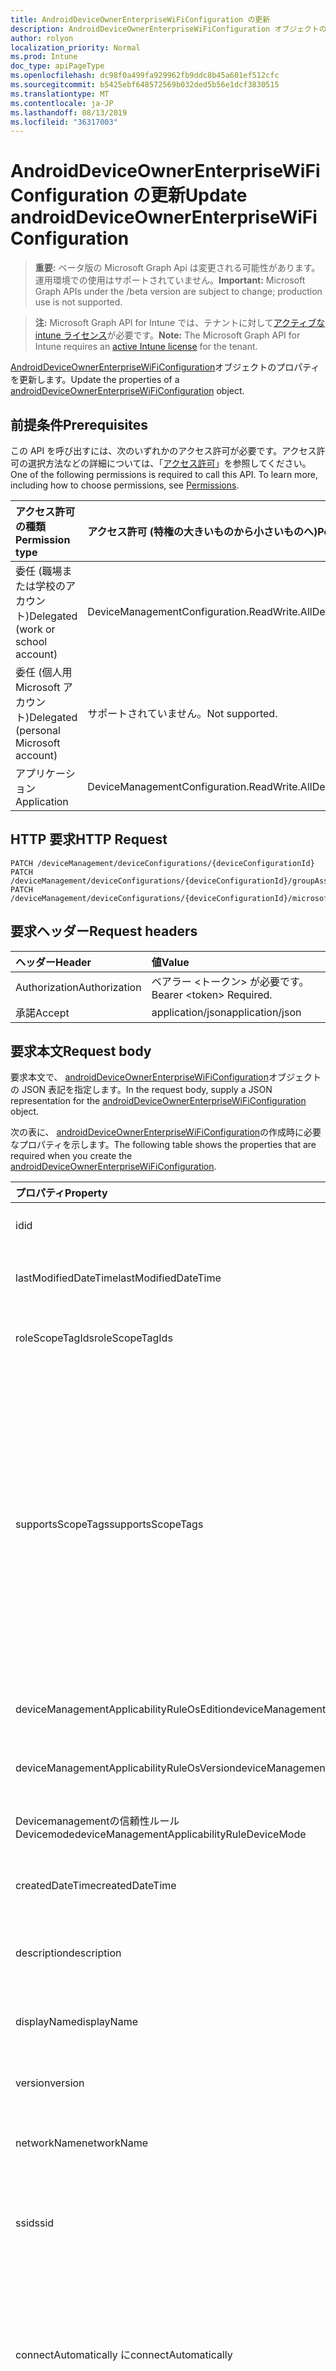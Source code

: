 ```yaml
---
title: AndroidDeviceOwnerEnterpriseWiFiConfiguration の更新
description: AndroidDeviceOwnerEnterpriseWiFiConfiguration オブジェクトのプロパティを更新します。
author: rolyon
localization_priority: Normal
ms.prod: Intune
doc_type: apiPageType
ms.openlocfilehash: dc98f0a499fa929962fb9ddc8b45a601ef512cfc
ms.sourcegitcommit: b5425ebf648572569b032ded5b56e1dcf3830515
ms.translationtype: MT
ms.contentlocale: ja-JP
ms.lasthandoff: 08/13/2019
ms.locfileid: "36317003"
---
```

# <a name="update-androiddeviceownerenterprisewificonfiguration"></a><span data-ttu-id="67b10-103">AndroidDeviceOwnerEnterpriseWiFiConfiguration の更新</span><span class="sxs-lookup"><span data-stu-id="67b10-103">Update androidDeviceOwnerEnterpriseWiFiConfiguration</span></span>

> <span data-ttu-id="67b10-104">**重要:** ベータ版の Microsoft Graph Api は変更される可能性があります。運用環境での使用はサポートされていません。</span><span class="sxs-lookup"><span data-stu-id="67b10-104">**Important:** Microsoft Graph APIs under the /beta version are subject to change; production use is not supported.</span></span>

> <span data-ttu-id="67b10-105">**注:** Microsoft Graph API for Intune では、テナントに対して[アクティブな intune ライセンス](https://go.microsoft.com/fwlink/?linkid=839381)が必要です。</span><span class="sxs-lookup"><span data-stu-id="67b10-105">**Note:** The Microsoft Graph API for Intune requires an [active Intune license](https://go.microsoft.com/fwlink/?linkid=839381) for the tenant.</span></span>

<span data-ttu-id="67b10-106">[AndroidDeviceOwnerEnterpriseWiFiConfiguration](../resources/intune-deviceconfig-androiddeviceownerenterprisewificonfiguration.md)オブジェクトのプロパティを更新します。</span><span class="sxs-lookup"><span data-stu-id="67b10-106">Update the properties of a [androidDeviceOwnerEnterpriseWiFiConfiguration](../resources/intune-deviceconfig-androiddeviceownerenterprisewificonfiguration.md) object.</span></span>

## <a name="prerequisites"></a><span data-ttu-id="67b10-107">前提条件</span><span class="sxs-lookup"><span data-stu-id="67b10-107">Prerequisites</span></span>
<span data-ttu-id="67b10-p101">この API を呼び出すには、次のいずれかのアクセス許可が必要です。アクセス許可の選択方法などの詳細については、「[アクセス許可](/graph/permissions-reference)」を参照してください。</span><span class="sxs-lookup"><span data-stu-id="67b10-p101">One of the following permissions is required to call this API. To learn more, including how to choose permissions, see [Permissions](/graph/permissions-reference).</span></span>

|<span data-ttu-id="67b10-110">アクセス許可の種類</span><span class="sxs-lookup"><span data-stu-id="67b10-110">Permission type</span></span>|<span data-ttu-id="67b10-111">アクセス許可 (特権の大きいものから小さいものへ)</span><span class="sxs-lookup"><span data-stu-id="67b10-111">Permissions (from most to least privileged)</span></span>|
|:---|:---|
|<span data-ttu-id="67b10-112">委任 (職場または学校のアカウント)</span><span class="sxs-lookup"><span data-stu-id="67b10-112">Delegated (work or school account)</span></span>|<span data-ttu-id="67b10-113">DeviceManagementConfiguration.ReadWrite.All</span><span class="sxs-lookup"><span data-stu-id="67b10-113">DeviceManagementConfiguration.ReadWrite.All</span></span>|
|<span data-ttu-id="67b10-114">委任 (個人用 Microsoft アカウント)</span><span class="sxs-lookup"><span data-stu-id="67b10-114">Delegated (personal Microsoft account)</span></span>|<span data-ttu-id="67b10-115">サポートされていません。</span><span class="sxs-lookup"><span data-stu-id="67b10-115">Not supported.</span></span>|
|<span data-ttu-id="67b10-116">アプリケーション</span><span class="sxs-lookup"><span data-stu-id="67b10-116">Application</span></span>|<span data-ttu-id="67b10-117">DeviceManagementConfiguration.ReadWrite.All</span><span class="sxs-lookup"><span data-stu-id="67b10-117">DeviceManagementConfiguration.ReadWrite.All</span></span>|

## <a name="http-request"></a><span data-ttu-id="67b10-118">HTTP 要求</span><span class="sxs-lookup"><span data-stu-id="67b10-118">HTTP Request</span></span>
<!-- {
  "blockType": "ignored"
}
-->
``` http
PATCH /deviceManagement/deviceConfigurations/{deviceConfigurationId}
PATCH /deviceManagement/deviceConfigurations/{deviceConfigurationId}/groupAssignments/{deviceConfigurationGroupAssignmentId}/deviceConfiguration
PATCH /deviceManagement/deviceConfigurations/{deviceConfigurationId}/microsoft.graph.windowsDomainJoinConfiguration/networkAccessConfigurations/{deviceConfigurationId}
```

## <a name="request-headers"></a><span data-ttu-id="67b10-119">要求ヘッダー</span><span class="sxs-lookup"><span data-stu-id="67b10-119">Request headers</span></span>
|<span data-ttu-id="67b10-120">ヘッダー</span><span class="sxs-lookup"><span data-stu-id="67b10-120">Header</span></span>|<span data-ttu-id="67b10-121">値</span><span class="sxs-lookup"><span data-stu-id="67b10-121">Value</span></span>|
|:---|:---|
|<span data-ttu-id="67b10-122">Authorization</span><span class="sxs-lookup"><span data-stu-id="67b10-122">Authorization</span></span>|<span data-ttu-id="67b10-123">ベアラー &lt;トークン&gt; が必要です。</span><span class="sxs-lookup"><span data-stu-id="67b10-123">Bearer &lt;token&gt; Required.</span></span>|
|<span data-ttu-id="67b10-124">承諾</span><span class="sxs-lookup"><span data-stu-id="67b10-124">Accept</span></span>|<span data-ttu-id="67b10-125">application/json</span><span class="sxs-lookup"><span data-stu-id="67b10-125">application/json</span></span>|

## <a name="request-body"></a><span data-ttu-id="67b10-126">要求本文</span><span class="sxs-lookup"><span data-stu-id="67b10-126">Request body</span></span>
<span data-ttu-id="67b10-127">要求本文で、 [androidDeviceOwnerEnterpriseWiFiConfiguration](../resources/intune-deviceconfig-androiddeviceownerenterprisewificonfiguration.md)オブジェクトの JSON 表記を指定します。</span><span class="sxs-lookup"><span data-stu-id="67b10-127">In the request body, supply a JSON representation for the [androidDeviceOwnerEnterpriseWiFiConfiguration](../resources/intune-deviceconfig-androiddeviceownerenterprisewificonfiguration.md) object.</span></span>

<span data-ttu-id="67b10-128">次の表に、 [androidDeviceOwnerEnterpriseWiFiConfiguration](../resources/intune-deviceconfig-androiddeviceownerenterprisewificonfiguration.md)の作成時に必要なプロパティを示します。</span><span class="sxs-lookup"><span data-stu-id="67b10-128">The following table shows the properties that are required when you create the [androidDeviceOwnerEnterpriseWiFiConfiguration](../resources/intune-deviceconfig-androiddeviceownerenterprisewificonfiguration.md).</span></span>

|<span data-ttu-id="67b10-129">プロパティ</span><span class="sxs-lookup"><span data-stu-id="67b10-129">Property</span></span>|<span data-ttu-id="67b10-130">型</span><span class="sxs-lookup"><span data-stu-id="67b10-130">Type</span></span>|<span data-ttu-id="67b10-131">説明</span><span class="sxs-lookup"><span data-stu-id="67b10-131">Description</span></span>|
|:---|:---|:---|
|<span data-ttu-id="67b10-132">id</span><span class="sxs-lookup"><span data-stu-id="67b10-132">id</span></span>|<span data-ttu-id="67b10-133">文字列</span><span class="sxs-lookup"><span data-stu-id="67b10-133">String</span></span>|<span data-ttu-id="67b10-134">エンティティのキー。</span><span class="sxs-lookup"><span data-stu-id="67b10-134">Key of the entity.</span></span> <span data-ttu-id="67b10-135">[deviceConfiguration](../resources/intune-deviceconfig-deviceconfiguration.md) から継承します</span><span class="sxs-lookup"><span data-stu-id="67b10-135">Inherited from [deviceConfiguration](../resources/intune-deviceconfig-deviceconfiguration.md)</span></span>|
|<span data-ttu-id="67b10-136">lastModifiedDateTime</span><span class="sxs-lookup"><span data-stu-id="67b10-136">lastModifiedDateTime</span></span>|<span data-ttu-id="67b10-137">DateTimeOffset</span><span class="sxs-lookup"><span data-stu-id="67b10-137">DateTimeOffset</span></span>|<span data-ttu-id="67b10-138">オブジェクトの最終更新の DateTime。</span><span class="sxs-lookup"><span data-stu-id="67b10-138">DateTime the object was last modified.</span></span> <span data-ttu-id="67b10-139">[deviceConfiguration](../resources/intune-deviceconfig-deviceconfiguration.md) から継承します</span><span class="sxs-lookup"><span data-stu-id="67b10-139">Inherited from [deviceConfiguration](../resources/intune-deviceconfig-deviceconfiguration.md)</span></span>|
|<span data-ttu-id="67b10-140">roleScopeTagIds</span><span class="sxs-lookup"><span data-stu-id="67b10-140">roleScopeTagIds</span></span>|<span data-ttu-id="67b10-141">文字列コレクション</span><span class="sxs-lookup"><span data-stu-id="67b10-141">String collection</span></span>|<span data-ttu-id="67b10-142">このエンティティインスタンスの範囲タグのリスト。</span><span class="sxs-lookup"><span data-stu-id="67b10-142">List of Scope Tags for this Entity instance.</span></span> <span data-ttu-id="67b10-143">[deviceConfiguration](../resources/intune-deviceconfig-deviceconfiguration.md) から継承します</span><span class="sxs-lookup"><span data-stu-id="67b10-143">Inherited from [deviceConfiguration](../resources/intune-deviceconfig-deviceconfiguration.md)</span></span>|
|<span data-ttu-id="67b10-144">supportsScopeTags</span><span class="sxs-lookup"><span data-stu-id="67b10-144">supportsScopeTags</span></span>|<span data-ttu-id="67b10-145">Boolean</span><span class="sxs-lookup"><span data-stu-id="67b10-145">Boolean</span></span>|<span data-ttu-id="67b10-146">基になるデバイス構成がスコープタグの割り当てをサポートしているかどうかを示します。</span><span class="sxs-lookup"><span data-stu-id="67b10-146">Indicates whether or not the underlying Device Configuration supports the assignment of scope tags.</span></span> <span data-ttu-id="67b10-147">この値が false である場合、ScopeTags プロパティへの割り当ては許可されません。エンティティは、スコープを持つユーザーには表示されません。</span><span class="sxs-lookup"><span data-stu-id="67b10-147">Assigning to the ScopeTags property is not allowed when this value is false and entities will not be visible to scoped users.</span></span> <span data-ttu-id="67b10-148">これは Silverlight で作成された従来のポリシーに対して実行され、Azure ポータルでポリシーを削除して再作成することによって解決できます。</span><span class="sxs-lookup"><span data-stu-id="67b10-148">This occurs for Legacy policies created in Silverlight and can be resolved by deleting and recreating the policy in the Azure Portal.</span></span> <span data-ttu-id="67b10-149">このプロパティに値を設定するには、 SetExtrusionDirection メソッドを適用します。</span><span class="sxs-lookup"><span data-stu-id="67b10-149">This property is read-only.</span></span> <span data-ttu-id="67b10-150">[deviceConfiguration](../resources/intune-deviceconfig-deviceconfiguration.md) から継承します</span><span class="sxs-lookup"><span data-stu-id="67b10-150">Inherited from [deviceConfiguration](../resources/intune-deviceconfig-deviceconfiguration.md)</span></span>|
|<span data-ttu-id="67b10-151">deviceManagementApplicabilityRuleOsEdition</span><span class="sxs-lookup"><span data-stu-id="67b10-151">deviceManagementApplicabilityRuleOsEdition</span></span>|[<span data-ttu-id="67b10-152">deviceManagementApplicabilityRuleOsEdition</span><span class="sxs-lookup"><span data-stu-id="67b10-152">deviceManagementApplicabilityRuleOsEdition</span></span>](../resources/intune-deviceconfig-devicemanagementapplicabilityruleosedition.md)|<span data-ttu-id="67b10-153">このポリシーの OS エディションの適用。</span><span class="sxs-lookup"><span data-stu-id="67b10-153">The OS edition applicability for this Policy.</span></span> <span data-ttu-id="67b10-154">[deviceConfiguration](../resources/intune-deviceconfig-deviceconfiguration.md) から継承します</span><span class="sxs-lookup"><span data-stu-id="67b10-154">Inherited from [deviceConfiguration](../resources/intune-deviceconfig-deviceconfiguration.md)</span></span>|
|<span data-ttu-id="67b10-155">deviceManagementApplicabilityRuleOsVersion</span><span class="sxs-lookup"><span data-stu-id="67b10-155">deviceManagementApplicabilityRuleOsVersion</span></span>|[<span data-ttu-id="67b10-156">deviceManagementApplicabilityRuleOsVersion</span><span class="sxs-lookup"><span data-stu-id="67b10-156">deviceManagementApplicabilityRuleOsVersion</span></span>](../resources/intune-deviceconfig-devicemanagementapplicabilityruleosversion.md)|<span data-ttu-id="67b10-157">このポリシーの OS バージョン適用ルール。</span><span class="sxs-lookup"><span data-stu-id="67b10-157">The OS version applicability rule for this Policy.</span></span> <span data-ttu-id="67b10-158">[deviceConfiguration](../resources/intune-deviceconfig-deviceconfiguration.md) から継承します</span><span class="sxs-lookup"><span data-stu-id="67b10-158">Inherited from [deviceConfiguration](../resources/intune-deviceconfig-deviceconfiguration.md)</span></span>|
|<span data-ttu-id="67b10-159">Devicemanagementの信頼性ルール Devicemode</span><span class="sxs-lookup"><span data-stu-id="67b10-159">deviceManagementApplicabilityRuleDeviceMode</span></span>|[<span data-ttu-id="67b10-160">Devicemanagementの信頼性ルール Devicemode</span><span class="sxs-lookup"><span data-stu-id="67b10-160">deviceManagementApplicabilityRuleDeviceMode</span></span>](../resources/intune-deviceconfig-devicemanagementapplicabilityruledevicemode.md)|<span data-ttu-id="67b10-161">このポリシーのデバイスモード適用ルール。</span><span class="sxs-lookup"><span data-stu-id="67b10-161">The device mode applicability rule for this Policy.</span></span> <span data-ttu-id="67b10-162">[deviceConfiguration](../resources/intune-deviceconfig-deviceconfiguration.md) から継承します</span><span class="sxs-lookup"><span data-stu-id="67b10-162">Inherited from [deviceConfiguration](../resources/intune-deviceconfig-deviceconfiguration.md)</span></span>|
|<span data-ttu-id="67b10-163">createdDateTime</span><span class="sxs-lookup"><span data-stu-id="67b10-163">createdDateTime</span></span>|<span data-ttu-id="67b10-164">DateTimeOffset</span><span class="sxs-lookup"><span data-stu-id="67b10-164">DateTimeOffset</span></span>|<span data-ttu-id="67b10-165">オブジェクトが作成された DateTime。</span><span class="sxs-lookup"><span data-stu-id="67b10-165">DateTime the object was created.</span></span> <span data-ttu-id="67b10-166">[deviceConfiguration](../resources/intune-deviceconfig-deviceconfiguration.md) から継承します</span><span class="sxs-lookup"><span data-stu-id="67b10-166">Inherited from [deviceConfiguration](../resources/intune-deviceconfig-deviceconfiguration.md)</span></span>|
|<span data-ttu-id="67b10-167">description</span><span class="sxs-lookup"><span data-stu-id="67b10-167">description</span></span>|<span data-ttu-id="67b10-168">String</span><span class="sxs-lookup"><span data-stu-id="67b10-168">String</span></span>|<span data-ttu-id="67b10-169">管理者が指定した、デバイス構成についての説明。</span><span class="sxs-lookup"><span data-stu-id="67b10-169">Admin provided description of the Device Configuration.</span></span> <span data-ttu-id="67b10-170">[deviceConfiguration](../resources/intune-deviceconfig-deviceconfiguration.md) から継承します</span><span class="sxs-lookup"><span data-stu-id="67b10-170">Inherited from [deviceConfiguration](../resources/intune-deviceconfig-deviceconfiguration.md)</span></span>|
|<span data-ttu-id="67b10-171">displayName</span><span class="sxs-lookup"><span data-stu-id="67b10-171">displayName</span></span>|<span data-ttu-id="67b10-172">String</span><span class="sxs-lookup"><span data-stu-id="67b10-172">String</span></span>|<span data-ttu-id="67b10-173">管理者が指定した、デバイス構成の名前。</span><span class="sxs-lookup"><span data-stu-id="67b10-173">Admin provided name of the device configuration.</span></span> <span data-ttu-id="67b10-174">[deviceConfiguration](../resources/intune-deviceconfig-deviceconfiguration.md) から継承します</span><span class="sxs-lookup"><span data-stu-id="67b10-174">Inherited from [deviceConfiguration](../resources/intune-deviceconfig-deviceconfiguration.md)</span></span>|
|<span data-ttu-id="67b10-175">version</span><span class="sxs-lookup"><span data-stu-id="67b10-175">version</span></span>|<span data-ttu-id="67b10-176">Int32</span><span class="sxs-lookup"><span data-stu-id="67b10-176">Int32</span></span>|<span data-ttu-id="67b10-177">デバイス構成のバージョン。</span><span class="sxs-lookup"><span data-stu-id="67b10-177">Version of the device configuration.</span></span> <span data-ttu-id="67b10-178">[deviceConfiguration](../resources/intune-deviceconfig-deviceconfiguration.md) から継承します</span><span class="sxs-lookup"><span data-stu-id="67b10-178">Inherited from [deviceConfiguration](../resources/intune-deviceconfig-deviceconfiguration.md)</span></span>|
|<span data-ttu-id="67b10-179">networkName</span><span class="sxs-lookup"><span data-stu-id="67b10-179">networkName</span></span>|<span data-ttu-id="67b10-180">String</span><span class="sxs-lookup"><span data-stu-id="67b10-180">String</span></span>|<span data-ttu-id="67b10-181">[AndroidDeviceOwnerWiFiConfiguration](../resources/intune-deviceconfig-androiddeviceownerwificonfiguration.md)から継承されたネットワーク名</span><span class="sxs-lookup"><span data-stu-id="67b10-181">Network Name Inherited from [androidDeviceOwnerWiFiConfiguration](../resources/intune-deviceconfig-androiddeviceownerwificonfiguration.md)</span></span>|
|<span data-ttu-id="67b10-182">ssid</span><span class="sxs-lookup"><span data-stu-id="67b10-182">ssid</span></span>|<span data-ttu-id="67b10-183">String</span><span class="sxs-lookup"><span data-stu-id="67b10-183">String</span></span>|<span data-ttu-id="67b10-184">これは、すべてのデバイスにブロードキャストされている Wi-fi ネットワークの名前です。</span><span class="sxs-lookup"><span data-stu-id="67b10-184">This is the name of the Wi-Fi network that is broadcast to all devices.</span></span> <span data-ttu-id="67b10-185">[AndroidDeviceOwnerWiFiConfiguration](../resources/intune-deviceconfig-androiddeviceownerwificonfiguration.md)から継承します。</span><span class="sxs-lookup"><span data-stu-id="67b10-185">Inherited from [androidDeviceOwnerWiFiConfiguration](../resources/intune-deviceconfig-androiddeviceownerwificonfiguration.md)</span></span>|
|<span data-ttu-id="67b10-186">connectAutomatically に</span><span class="sxs-lookup"><span data-stu-id="67b10-186">connectAutomatically</span></span>|<span data-ttu-id="67b10-187">Boolean</span><span class="sxs-lookup"><span data-stu-id="67b10-187">Boolean</span></span>|<span data-ttu-id="67b10-188">このネットワークが範囲内にあるときに自動的に接続します。</span><span class="sxs-lookup"><span data-stu-id="67b10-188">Connect automatically when this network is in range.</span></span> <span data-ttu-id="67b10-189">この値を true に設定すると、ユーザープロンプトがスキップされ、デバイスが Wi-fi ネットワークに自動的に接続されます。</span><span class="sxs-lookup"><span data-stu-id="67b10-189">Setting this to true will skip the user prompt and automatically connect the device to Wi-Fi network.</span></span> <span data-ttu-id="67b10-190">[AndroidDeviceOwnerWiFiConfiguration](../resources/intune-deviceconfig-androiddeviceownerwificonfiguration.md)から継承します。</span><span class="sxs-lookup"><span data-stu-id="67b10-190">Inherited from [androidDeviceOwnerWiFiConfiguration](../resources/intune-deviceconfig-androiddeviceownerwificonfiguration.md)</span></span>|
|<span data-ttu-id="67b10-191">connectWhenNetworkNameIsHidden</span><span class="sxs-lookup"><span data-stu-id="67b10-191">connectWhenNetworkNameIsHidden</span></span>|<span data-ttu-id="67b10-192">Boolean</span><span class="sxs-lookup"><span data-stu-id="67b10-192">Boolean</span></span>|<span data-ttu-id="67b10-193">このプロファイルが true に設定されている場合、デバイスは、その SSID をすべてのデバイスにブロードキャストしないネットワークに強制的に接続します。</span><span class="sxs-lookup"><span data-stu-id="67b10-193">When set to true, this profile forces the device to connect to a network that doesn't broadcast its SSID to all devices.</span></span> <span data-ttu-id="67b10-194">[AndroidDeviceOwnerWiFiConfiguration](../resources/intune-deviceconfig-androiddeviceownerwificonfiguration.md)から継承します。</span><span class="sxs-lookup"><span data-stu-id="67b10-194">Inherited from [androidDeviceOwnerWiFiConfiguration](../resources/intune-deviceconfig-androiddeviceownerwificonfiguration.md)</span></span>|
|<span data-ttu-id="67b10-195">wiFiSecurityType</span><span class="sxs-lookup"><span data-stu-id="67b10-195">wiFiSecurityType</span></span>|[<span data-ttu-id="67b10-196">androidDeviceOwnerWiFiSecurityType</span><span class="sxs-lookup"><span data-stu-id="67b10-196">androidDeviceOwnerWiFiSecurityType</span></span>](../resources/intune-deviceconfig-androiddeviceownerwifisecuritytype.md)|<span data-ttu-id="67b10-197">Wi-fi エンドポイントで EAP ベースのセキュリティの種類を使用するかどうかを示します。</span><span class="sxs-lookup"><span data-stu-id="67b10-197">Indicates whether Wi-Fi endpoint uses an EAP based security type.</span></span> <span data-ttu-id="67b10-198">[AndroidDeviceOwnerWiFiConfiguration](../resources/intune-deviceconfig-androiddeviceownerwificonfiguration.md)から継承されます。</span><span class="sxs-lookup"><span data-stu-id="67b10-198">Inherited from [androidDeviceOwnerWiFiConfiguration](../resources/intune-deviceconfig-androiddeviceownerwificonfiguration.md).</span></span> <span data-ttu-id="67b10-199">使用可能な値は、`open`、`wep`、`wpaPersonal`、`wpaEnterprise` です。</span><span class="sxs-lookup"><span data-stu-id="67b10-199">Possible values are: `open`, `wep`, `wpaPersonal`, `wpaEnterprise`.</span></span>|
|<span data-ttu-id="67b10-200">preSharedKey</span><span class="sxs-lookup"><span data-stu-id="67b10-200">preSharedKey</span></span>|<span data-ttu-id="67b10-201">String</span><span class="sxs-lookup"><span data-stu-id="67b10-201">String</span></span>|<span data-ttu-id="67b10-202">これは、WPA 個人用 Wi-fi ネットワークの事前共有キーです。</span><span class="sxs-lookup"><span data-stu-id="67b10-202">This is the pre-shared key for WPA Personal Wi-Fi network.</span></span> <span data-ttu-id="67b10-203">[AndroidDeviceOwnerWiFiConfiguration](../resources/intune-deviceconfig-androiddeviceownerwificonfiguration.md)から継承します。</span><span class="sxs-lookup"><span data-stu-id="67b10-203">Inherited from [androidDeviceOwnerWiFiConfiguration](../resources/intune-deviceconfig-androiddeviceownerwificonfiguration.md)</span></span>|
|<span data-ttu-id="67b10-204">preSharedKeyIsSet</span><span class="sxs-lookup"><span data-stu-id="67b10-204">preSharedKeyIsSet</span></span>|<span data-ttu-id="67b10-205">Boolean</span><span class="sxs-lookup"><span data-stu-id="67b10-205">Boolean</span></span>|<span data-ttu-id="67b10-206">これは、WPA 個人用 Wi-fi ネットワークの事前共有キーです。</span><span class="sxs-lookup"><span data-stu-id="67b10-206">This is the pre-shared key for WPA Personal Wi-Fi network.</span></span> <span data-ttu-id="67b10-207">[AndroidDeviceOwnerWiFiConfiguration](../resources/intune-deviceconfig-androiddeviceownerwificonfiguration.md)から継承します。</span><span class="sxs-lookup"><span data-stu-id="67b10-207">Inherited from [androidDeviceOwnerWiFiConfiguration](../resources/intune-deviceconfig-androiddeviceownerwificonfiguration.md)</span></span>|
|<span data-ttu-id="67b10-208">eapType</span><span class="sxs-lookup"><span data-stu-id="67b10-208">eapType</span></span>|[<span data-ttu-id="67b10-209">Androide Aptype</span><span class="sxs-lookup"><span data-stu-id="67b10-209">androidEapType</span></span>](../resources/intune-deviceconfig-androideaptype.md)|<span data-ttu-id="67b10-210">Wi-fi エンドポイント (ルーター) に設定されている EAP プロトコルの種類を示します。</span><span class="sxs-lookup"><span data-stu-id="67b10-210">Indicates the type of EAP protocol set on the Wi-Fi endpoint (router).</span></span> <span data-ttu-id="67b10-211">可能な値は、`eapTls`、`eapTtls`、`peap` です。</span><span class="sxs-lookup"><span data-stu-id="67b10-211">Possible values are: `eapTls`, `eapTtls`, `peap`.</span></span>|
|<span data-ttu-id="67b10-212">authenticationMethod</span><span class="sxs-lookup"><span data-stu-id="67b10-212">authenticationMethod</span></span>|[<span data-ttu-id="67b10-213">wiFiAuthenticationMethod</span><span class="sxs-lookup"><span data-stu-id="67b10-213">wiFiAuthenticationMethod</span></span>](../resources/intune-deviceconfig-wifiauthenticationmethod.md)|<span data-ttu-id="67b10-214">EAP の種類が PEAP または EAP-TLS に構成されている場合に、クライアント (デバイス) が使用する必要がある認証方法を示します。</span><span class="sxs-lookup"><span data-stu-id="67b10-214">Indicates the Authentication Method the client (device) needs to use when the EAP Type is configured to PEAP or EAP-TTLS.</span></span> <span data-ttu-id="67b10-215">可能な値は、`certificate`、`usernameAndPassword`、`derivedCredential` です。</span><span class="sxs-lookup"><span data-stu-id="67b10-215">Possible values are: `certificate`, `usernameAndPassword`, `derivedCredential`.</span></span>|
|<span data-ttu-id="67b10-216">innerAuthenticationProtocolForEapTtls</span><span class="sxs-lookup"><span data-stu-id="67b10-216">innerAuthenticationProtocolForEapTtls</span></span>|[<span data-ttu-id="67b10-217">None Apauthenticationmethod_ Apttlstype</span><span class="sxs-lookup"><span data-stu-id="67b10-217">nonEapAuthenticationMethodForEapTtlsType</span></span>](../resources/intune-deviceconfig-noneapauthenticationmethodforeapttlstype.md)|<span data-ttu-id="67b10-218">Eap タイプが EAP-TLS で、Authenticationmethod がユーザー名とパスワードの場合、認証用の非 EAP メソッド (内部 Id)。</span><span class="sxs-lookup"><span data-stu-id="67b10-218">Non-EAP Method for Authentication (Inner Identity) when EAP Type is EAP-TTLS and Authenticationmethod is Username and Password.</span></span> <span data-ttu-id="67b10-219">使用可能な値は、`unencryptedPassword`、`challengeHandshakeAuthenticationProtocol`、`microsoftChap`、`microsoftChapVersionTwo` です。</span><span class="sxs-lookup"><span data-stu-id="67b10-219">Possible values are: `unencryptedPassword`, `challengeHandshakeAuthenticationProtocol`, `microsoftChap`, `microsoftChapVersionTwo`.</span></span>|
|<span data-ttu-id="67b10-220">innerAuthenticationProtocolForPeap</span><span class="sxs-lookup"><span data-stu-id="67b10-220">innerAuthenticationProtocolForPeap</span></span>|[<span data-ttu-id="67b10-221">nonEapAuthenticationMethodForPeap</span><span class="sxs-lookup"><span data-stu-id="67b10-221">nonEapAuthenticationMethodForPeap</span></span>](../resources/intune-deviceconfig-noneapauthenticationmethodforpeap.md)|<span data-ttu-id="67b10-222">Eap の種類が PEAP で、Authenticationmethod がユーザー名とパスワードを持っている場合の認証用の非 EAP メソッド (内部 Id)。</span><span class="sxs-lookup"><span data-stu-id="67b10-222">Non-EAP Method for Authentication (Inner Identity) when EAP Type is PEAP and Authenticationmethod is Username and Password.</span></span> <span data-ttu-id="67b10-223">可能な値は、`none`、`microsoftChapVersionTwo` です。</span><span class="sxs-lookup"><span data-stu-id="67b10-223">Possible values are: `none`, `microsoftChapVersionTwo`.</span></span>|
|<span data-ttu-id="67b10-224">outerIdentityPrivacyTemporaryValue</span><span class="sxs-lookup"><span data-stu-id="67b10-224">outerIdentityPrivacyTemporaryValue</span></span>|<span data-ttu-id="67b10-225">String</span><span class="sxs-lookup"><span data-stu-id="67b10-225">String</span></span>|<span data-ttu-id="67b10-226">Eap の種類が EAP-TLS または PEAP に構成されている場合は、id プライバシー (外部 Id) を有効にします。</span><span class="sxs-lookup"><span data-stu-id="67b10-226">Enable identity privacy (Outer Identity) when EAP Type is configured to EAP-TTLS or PEAP.</span></span> <span data-ttu-id="67b10-227">ここに示す文字列を使用して、Wi-fi ネットワークに接続しようとするときに個々のユーザーのユーザー名をマスクします。</span><span class="sxs-lookup"><span data-stu-id="67b10-227">The String provided here is used to mask the username of individual users when they attempt to connect to Wi-Fi network.</span></span>|



## <a name="response"></a><span data-ttu-id="67b10-228">応答</span><span class="sxs-lookup"><span data-stu-id="67b10-228">Response</span></span>
<span data-ttu-id="67b10-229">成功した場合、このメソッド`200 OK`は応答コードと、応答本文で更新された[androidDeviceOwnerEnterpriseWiFiConfiguration](../resources/intune-deviceconfig-androiddeviceownerenterprisewificonfiguration.md)オブジェクトを返します。</span><span class="sxs-lookup"><span data-stu-id="67b10-229">If successful, this method returns a `200 OK` response code and an updated [androidDeviceOwnerEnterpriseWiFiConfiguration](../resources/intune-deviceconfig-androiddeviceownerenterprisewificonfiguration.md) object in the response body.</span></span>

## <a name="example"></a><span data-ttu-id="67b10-230">例</span><span class="sxs-lookup"><span data-stu-id="67b10-230">Example</span></span>

### <a name="request"></a><span data-ttu-id="67b10-231">要求</span><span class="sxs-lookup"><span data-stu-id="67b10-231">Request</span></span>
<span data-ttu-id="67b10-232">以下は、要求の例です。</span><span class="sxs-lookup"><span data-stu-id="67b10-232">Here is an example of the request.</span></span>
``` http
PATCH https://graph.microsoft.com/beta/deviceManagement/deviceConfigurations/{deviceConfigurationId}
Content-type: application/json
Content-length: 1612

{
  "@odata.type": "#microsoft.graph.androidDeviceOwnerEnterpriseWiFiConfiguration",
  "roleScopeTagIds": [
    "Role Scope Tag Ids value"
  ],
  "supportsScopeTags": true,
  "deviceManagementApplicabilityRuleOsEdition": {
    "@odata.type": "microsoft.graph.deviceManagementApplicabilityRuleOsEdition",
    "osEditionTypes": [
      "windows10EnterpriseN"
    ],
    "name": "Name value",
    "ruleType": "exclude"
  },
  "deviceManagementApplicabilityRuleOsVersion": {
    "@odata.type": "microsoft.graph.deviceManagementApplicabilityRuleOsVersion",
    "minOSVersion": "Min OSVersion value",
    "maxOSVersion": "Max OSVersion value",
    "name": "Name value",
    "ruleType": "exclude"
  },
  "deviceManagementApplicabilityRuleDeviceMode": {
    "@odata.type": "microsoft.graph.deviceManagementApplicabilityRuleDeviceMode",
    "deviceMode": "sModeConfiguration",
    "name": "Name value",
    "ruleType": "exclude"
  },
  "description": "Description value",
  "displayName": "Display Name value",
  "version": 7,
  "networkName": "Network Name value",
  "ssid": "Ssid value",
  "connectAutomatically": true,
  "connectWhenNetworkNameIsHidden": true,
  "wiFiSecurityType": "wep",
  "preSharedKey": "Pre Shared Key value",
  "preSharedKeyIsSet": true,
  "eapType": "eapTtls",
  "authenticationMethod": "usernameAndPassword",
  "innerAuthenticationProtocolForEapTtls": "challengeHandshakeAuthenticationProtocol",
  "innerAuthenticationProtocolForPeap": "microsoftChapVersionTwo",
  "outerIdentityPrivacyTemporaryValue": "Outer Identity Privacy Temporary Value value"
}
```

### <a name="response"></a><span data-ttu-id="67b10-233">応答</span><span class="sxs-lookup"><span data-stu-id="67b10-233">Response</span></span>
<span data-ttu-id="67b10-p124">以下は、応答の例です。注:簡潔にするために、ここに示す応答オブジェクトは切り詰められている場合があります。すべてのプロパティは実際の呼び出しから返されます。</span><span class="sxs-lookup"><span data-stu-id="67b10-p124">Here is an example of the response. Note: The response object shown here may be truncated for brevity. All of the properties will be returned from an actual call.</span></span>
``` http
HTTP/1.1 200 OK
Content-Type: application/json
Content-Length: 1784

{
  "@odata.type": "#microsoft.graph.androidDeviceOwnerEnterpriseWiFiConfiguration",
  "id": "7ef0d9c3-d9c3-7ef0-c3d9-f07ec3d9f07e",
  "lastModifiedDateTime": "2017-01-01T00:00:35.1329464-08:00",
  "roleScopeTagIds": [
    "Role Scope Tag Ids value"
  ],
  "supportsScopeTags": true,
  "deviceManagementApplicabilityRuleOsEdition": {
    "@odata.type": "microsoft.graph.deviceManagementApplicabilityRuleOsEdition",
    "osEditionTypes": [
      "windows10EnterpriseN"
    ],
    "name": "Name value",
    "ruleType": "exclude"
  },
  "deviceManagementApplicabilityRuleOsVersion": {
    "@odata.type": "microsoft.graph.deviceManagementApplicabilityRuleOsVersion",
    "minOSVersion": "Min OSVersion value",
    "maxOSVersion": "Max OSVersion value",
    "name": "Name value",
    "ruleType": "exclude"
  },
  "deviceManagementApplicabilityRuleDeviceMode": {
    "@odata.type": "microsoft.graph.deviceManagementApplicabilityRuleDeviceMode",
    "deviceMode": "sModeConfiguration",
    "name": "Name value",
    "ruleType": "exclude"
  },
  "createdDateTime": "2017-01-01T00:02:43.5775965-08:00",
  "description": "Description value",
  "displayName": "Display Name value",
  "version": 7,
  "networkName": "Network Name value",
  "ssid": "Ssid value",
  "connectAutomatically": true,
  "connectWhenNetworkNameIsHidden": true,
  "wiFiSecurityType": "wep",
  "preSharedKey": "Pre Shared Key value",
  "preSharedKeyIsSet": true,
  "eapType": "eapTtls",
  "authenticationMethod": "usernameAndPassword",
  "innerAuthenticationProtocolForEapTtls": "challengeHandshakeAuthenticationProtocol",
  "innerAuthenticationProtocolForPeap": "microsoftChapVersionTwo",
  "outerIdentityPrivacyTemporaryValue": "Outer Identity Privacy Temporary Value value"
}
```






